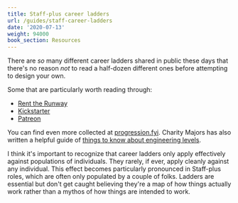 ```yaml
---
title: Staff-plus career ladders
url: /guides/staff-career-ladders
date: '2020-07-13'
weight: 94000
book_section: Resources
---
```



There are *so* many different career ladders shared in public these days
that there's no reason *not* to read a half-dozen different ones before
attempting to design your own.

Some that are particularly worth reading through:

* [Rent the Runway](https://docs.google.com/spreadsheets/d/1k4sO6pyCl_YYnf0PAXSBcX776rNcTjSOqDxZ5SDty-4/edit#gid=0)
* [Kickstarter](https://gist.github.com/jamtur01/aef437a79fee5a9cefdc#junioreng)
* [Patreon](https://levels.patreon.com)

You can find even more collected at [progression.fyi](https://www.progression.fyi).
Charity Majors has also written a helpful guide of [things to know about engineering levels](https://charity.wtf/2020/09/14/useful-things-to-know-about-engineering-levels/).

I think it's important to recognize that career ladders only apply effectively against
populations of individuals. They rarely, if ever, apply cleanly against any individual.
This effect becomes particularly pronounced in Staff-plus roles, which are often only
populated by a couple of folks. Ladders are essential but don't get caught believing
they're a map of how things actually work rather than a mythos of how things are intended to work.
